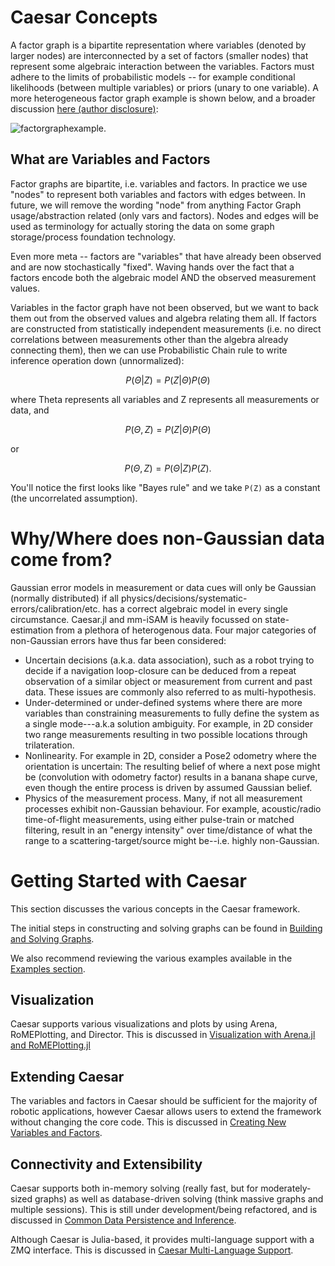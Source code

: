 # Caesar Concepts

A factor graph is a bipartite representation where variables (denoted by larger nodes) are interconnected by a set of factors (smaller nodes) that represent some algebraic interaction between the variables.  Factors must adhere to the limits of probabilistic models -- for example conditional likelihoods (between multiple variables) or priors (unary to one variable).  A more heterogeneous factor graph example is shown below, and a broader discussion [here (author disclosure)](https://darchive.mblwhoilibrary.org/bitstream/handle/1912/9305/Fourie_thesis.pdf?sequence=1):

![factorgraphexample](https://user-images.githubusercontent.com/6412556/41196136-e5b05f98-6c07-11e8-8f26-7318e5085cc0.png).

## What are Variables and Factors

Factor graphs are bipartite, i.e. variables and factors.  In practice we use "nodes" to represent both variables and factors with edges between.  In future, we will remove the wording "node" from anything Factor Graph usage/abstraction related (only vars and factors).  Nodes and edges will be used as terminology for actually storing the data on some graph storage/process foundation technology.

Even more meta -- factors are "variables" that have already been observed and are now stochastically "fixed".  Waving hands over the fact that a factors encode both the algebraic model AND the observed measurement values.

Variables in the factor graph have not been observed, but we want to back them out from the observed values and algebra relating them all.  If factors are constructed from statistically independent measurements (i.e. no direct correlations between measurements other than the algebra already connecting them), then we can use Probabilistic Chain rule to write inference operation down (unnormalized):

```math
P(\Theta | Z)  =  P(Z | \Theta) P(\Theta)
```

where Theta represents all variables and Z represents all measurements or data, and

```math
P(\Theta , Z) = P(Z | \Theta) P(\Theta)
```

or

```math
P(\Theta, Z) = P(\Theta | Z) P(Z).
```

You'll notice the first looks like "Bayes rule" and we take `` P(Z) `` as a constant (the uncorrelated assumption).

# Why/Where does non-Gaussian data come from?

Gaussian error models in measurement or data cues will only be Gaussian (normally distributed) if all physics/decisions/systematic-errors/calibration/etc. has a correct algebraic model in every single circumstance.  Caesar.jl and mm-iSAM is heavily focussed on state-estimation from a plethora of heterogenous data.  Four major categories of non-Gaussian errors have thus far been considered:
- Uncertain decisions (a.k.a. data association), such as a robot trying to decide if a navigation loop-closure can be deduced from a repeat observation of a similar object or measurement from current and past data.  These issues are commonly also referred to as multi-hypothesis.
- Under-determined or under-defined systems where there are more variables than constraining measurements to fully define the system as a single mode---a.k.a solution ambiguity.  For example, in 2D consider two range measurements resulting in two possible locations through trilateration.
- Nonlinearity.  For example in 2D, consider a Pose2 odometry where the orientation is uncertain:  The resulting belief of where a next pose might be (convolution with odometry factor) results in a banana shape curve, even though the entire process is driven by assumed Gaussian belief.
- Physics of the measurement process.  Many, if not all measurement processes exhibit non-Gaussian behaviour.  For example, acoustic/radio time-of-flight measurements, using either pulse-train or matched filtering, result in an "energy intensity" over time/distance of what the range to a scattering-target/source might be--i.e. highly non-Gaussian.

# Getting Started with Caesar

This section discusses the various concepts in the Caesar framework.

The initial steps in constructing and solving graphs can be found in [Building and Solving Graphs](building_graphs.md).

We also recommend reviewing the various examples available in the [Examples section](../examples/examples.md).

## Visualization
Caesar supports various visualizations and plots by using Arena, RoMEPlotting, and Director. This is discussed in [Visualization with Arena.jl and RoMEPlotting.jl](arena_visualizations.md)

## Extending Caesar
The variables and factors in Caesar should be sufficient for the majority of robotic applications, however Caesar allows users to extend the framework without changing the core code. This is discussed in [Creating New Variables and Factors](adding_variables_factors.md).

## Connectivity and Extensibility
Caesar supports both in-memory solving (really fast, but for moderately-sized graphs) as well as database-driven solving (think massive graphs and multiple sessions). This is still under development/being refactored, and is discussed in [Common Data Persistence and Inference](database_interactions.md).

Although Caesar is Julia-based, it provides multi-language support with a ZMQ interface. This is discussed in [Caesar Multi-Language Support](multilang.md).
